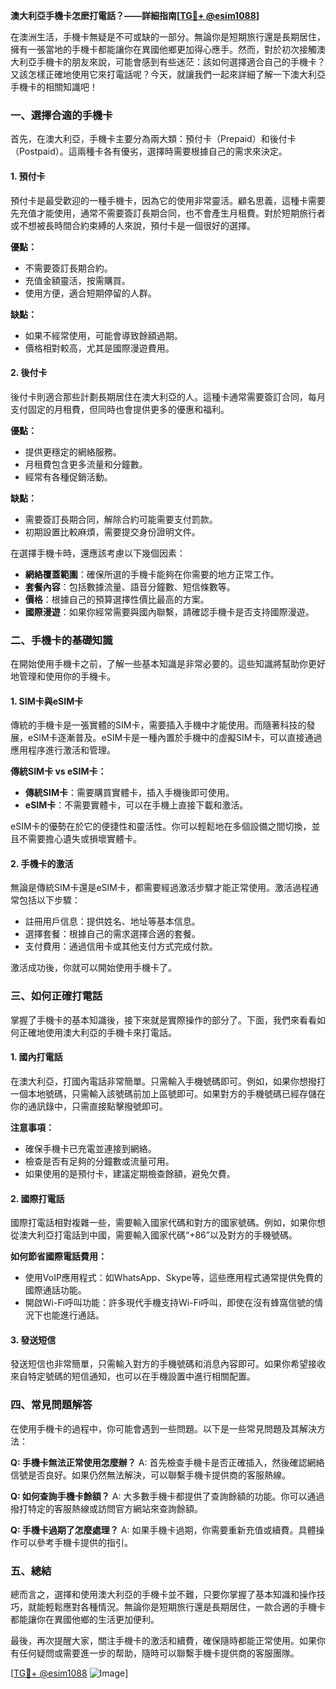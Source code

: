 **澳大利亞手機卡怎麽打電話？——詳細指南[[TG💪+ @esim1088](https://t.me/s/esim1088)]**

在澳洲生活，手機卡無疑是不可或缺的一部分。無論你是短期旅行還是長期居住，擁有一張當地的手機卡都能讓你在異國他鄉更加得心應手。然而，對於初次接觸澳大利亞手機卡的朋友來說，可能會感到有些迷茫：該如何選擇適合自己的手機卡？又該怎樣正確地使用它來打電話呢？今天，就讓我們一起來詳細了解一下澳大利亞手機卡的相關知識吧！

### **一、選擇合適的手機卡**

首先，在澳大利亞，手機卡主要分為兩大類：預付卡（Prepaid）和後付卡（Postpaid）。這兩種卡各有優劣，選擇時需要根據自己的需求來決定。

#### **1. 預付卡**
預付卡是最受歡迎的一種手機卡，因為它的使用非常靈活。顧名思義，這種卡需要先充值才能使用，通常不需要簽訂長期合同，也不會產生月租費。對於短期旅行者或不想被長時間合約束縛的人來說，預付卡是一個很好的選擇。

**優點：**
- 不需要簽訂長期合約。
- 充值金額靈活，按需購買。
- 使用方便，適合短期停留的人群。

**缺點：**
- 如果不經常使用，可能會導致餘額過期。
- 價格相對較高，尤其是國際漫遊費用。

#### **2. 後付卡**
後付卡則適合那些計劃長期居住在澳大利亞的人。這種卡通常需要簽訂合同，每月支付固定的月租費，但同時也會提供更多的優惠和福利。

**優點：**
- 提供更穩定的網絡服務。
- 月租費包含更多流量和分鐘數。
- 經常有各種促銷活動。

**缺點：**
- 需要簽訂長期合同，解除合約可能需要支付罰款。
- 初期設置比較麻煩，需要提交身份證明文件。

在選擇手機卡時，還應該考慮以下幾個因素：
- **網絡覆蓋範圍**：確保所選的手機卡能夠在你需要的地方正常工作。
- **套餐內容**：包括數據流量、語音分鐘數、短信條數等。
- **價格**：根據自己的預算選擇性價比最高的方案。
- **國際漫遊**：如果你經常需要與國內聯繫，請確認手機卡是否支持國際漫遊。

### **二、手機卡的基礎知識**

在開始使用手機卡之前，了解一些基本知識是非常必要的。這些知識將幫助你更好地管理和使用你的手機卡。

#### **1. SIM卡與eSIM卡**
傳統的手機卡是一張實體的SIM卡，需要插入手機中才能使用。而隨著科技的發展，eSIM卡逐漸普及。eSIM卡是一種內置於手機中的虛擬SIM卡，可以直接通過應用程序進行激活和管理。

**傳統SIM卡 vs eSIM卡：**
- **傳統SIM卡**：需要購買實體卡，插入手機後即可使用。
- **eSIM卡**：不需要實體卡，可以在手機上直接下載和激活。

eSIM卡的優勢在於它的便捷性和靈活性。你可以輕鬆地在多個設備之間切換，並且不需要擔心遺失或損壞實體卡。

#### **2. 手機卡的激活**
無論是傳統SIM卡還是eSIM卡，都需要經過激活步驟才能正常使用。激活過程通常包括以下步驟：
- 註冊用戶信息：提供姓名、地址等基本信息。
- 選擇套餐：根據自己的需求選擇合適的套餐。
- 支付費用：通過信用卡或其他支付方式完成付款。

激活成功後，你就可以開始使用手機卡了。

### **三、如何正確打電話**

掌握了手機卡的基本知識後，接下來就是實際操作的部分了。下面，我們來看看如何正確地使用澳大利亞的手機卡來打電話。

#### **1. 國內打電話**
在澳大利亞，打國內電話非常簡單。只需輸入手機號碼即可。例如，如果你想撥打一個本地號碼，只需輸入該號碼前加上區號即可。如果對方的手機號碼已經存儲在你的通訊錄中，只需直接點擊撥號即可。

**注意事項：**
- 確保手機卡已充電並連接到網絡。
- 檢查是否有足夠的分鐘數或流量可用。
- 如果使用的是預付卡，建議定期檢查餘額，避免欠費。

#### **2. 國際打電話**
國際打電話相對複雜一些，需要輸入國家代碼和對方的國家號碼。例如，如果你想從澳大利亞打電話到中國，需要輸入國家代碼“+86”以及對方的手機號碼。

**如何節省國際電話費用：**
- 使用VoIP應用程式：如WhatsApp、Skype等，這些應用程式通常提供免費的國際通話功能。
- 開啟Wi-Fi呼叫功能：許多現代手機支持Wi-Fi呼叫，即使在沒有蜂窩信號的情況下也能進行通話。

#### **3. 發送短信**
發送短信也非常簡單，只需輸入對方的手機號碼和消息內容即可。如果你希望接收來自特定號碼的短信通知，也可以在手機設置中進行相關配置。

### **四、常見問題解答**

在使用手機卡的過程中，你可能會遇到一些問題。以下是一些常見問題及其解決方法：

**Q: 手機卡無法正常使用怎麼辦？**
A: 首先檢查手機卡是否正確插入，然後確認網絡信號是否良好。如果仍然無法解決，可以聯繫手機卡提供商的客服熱線。

**Q: 如何查詢手機卡餘額？**
A: 大多數手機卡都提供了查詢餘額的功能。你可以通過撥打特定的客服熱線或訪問官方網站來查詢餘額。

**Q: 手機卡過期了怎麼處理？**
A: 如果手機卡過期，你需要重新充值或續費。具體操作可以參考手機卡提供的指引。

### **五、總結**

總而言之，選擇和使用澳大利亞的手機卡並不難，只要你掌握了基本知識和操作技巧，就能輕鬆應對各種情況。無論你是短期旅行還是長期居住，一款合適的手機卡都能讓你在異國他鄉的生活更加便利。

最後，再次提醒大家，關注手機卡的激活和續費，確保隨時都能正常使用。如果你有任何疑問或需要進一步的帮助，隨時可以聯繫手機卡提供商的客服團隊。

[[TG💪+ @esim1088](https://t.me/s/esim1088) ![Image](https://i.postimg.cc/4NQfJmqS/Snipaste-2025-05-13-00-14-12.png)]